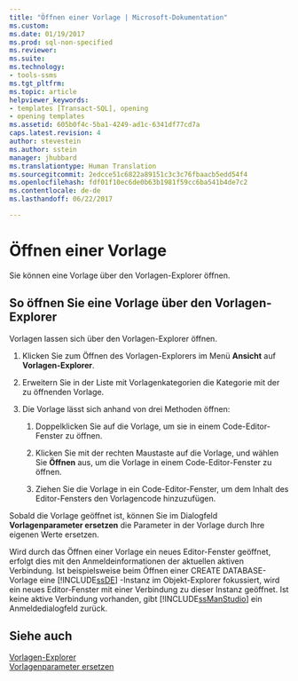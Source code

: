 ```yaml
---
title: "Öffnen einer Vorlage | Microsoft-Dokumentation"
ms.custom: 
ms.date: 01/19/2017
ms.prod: sql-non-specified
ms.reviewer: 
ms.suite: 
ms.technology:
- tools-ssms
ms.tgt_pltfrm: 
ms.topic: article
helpviewer_keywords:
- templates [Transact-SQL], opening
- opening templates
ms.assetid: 605b0f4c-5ba1-4249-ad1c-6341df77cd7a
caps.latest.revision: 4
author: stevestein
ms.author: sstein
manager: jhubbard
ms.translationtype: Human Translation
ms.sourcegitcommit: 2edcce51c6822a89151c3c3c76fbaacb5edd54f4
ms.openlocfilehash: fdf01f10ec6de0b63b1981f59cc6ba541b4de7c2
ms.contentlocale: de-de
ms.lasthandoff: 06/22/2017

---
```

# <a name="open-a-template"></a>Öffnen einer Vorlage
Sie können eine Vorlage über den Vorlagen-Explorer öffnen.  
  
## <a name="to-open-a-template-from-template-explorer"></a>So öffnen Sie eine Vorlage über den Vorlagen-Explorer  
Vorlagen lassen sich über den Vorlagen-Explorer öffnen.  
  
1.  Klicken Sie zum Öffnen des Vorlagen-Explorers im Menü **Ansicht** auf **Vorlagen-Explorer**.  
  
2.  Erweitern Sie in der Liste mit Vorlagenkategorien die Kategorie mit der zu öffnenden Vorlage.  
  
3.  Die Vorlage lässt sich anhand von drei Methoden öffnen:  
  
    1.  Doppelklicken Sie auf die Vorlage, um sie in einem Code-Editor-Fenster zu öffnen.  
  
    2.  Klicken Sie mit der rechten Maustaste auf die Vorlage, und wählen Sie **Öffnen** aus, um die Vorlage in einem Code-Editor-Fenster zu öffnen.  
  
    3.  Ziehen Sie die Vorlage in ein Code-Editor-Fenster, um dem Inhalt des Editor-Fensters den Vorlagencode hinzuzufügen.  
  
Sobald die Vorlage geöffnet ist, können Sie im Dialogfeld **Vorlagenparameter ersetzen** die Parameter in der Vorlage durch Ihre eigenen Werte ersetzen.  
  
Wird durch das Öffnen einer Vorlage ein neues Editor-Fenster geöffnet, erfolgt dies mit den Anmeldeinformationen der aktuellen aktiven Verbindung. Ist beispielsweise beim Öffnen einer CREATE DATABASE-Vorlage eine [!INCLUDE[ssDE](../../includes/ssde_md.md)] -Instanz im Objekt-Explorer fokussiert, wird ein neues Editor-Fenster mit einer Verbindung zu dieser Instanz geöffnet. Ist keine aktive Verbindung vorhanden, gibt [!INCLUDE[ssManStudio](../../includes/ssmanstudio_md.md)] ein Anmeldedialogfeld zurück.  
  
## <a name="see-also"></a>Siehe auch  
[Vorlagen-Explorer](../../ssms/template/template-explorer.md)  
[Vorlagenparameter ersetzen](../../ssms/template/replace-template-parameters.md)  
  


